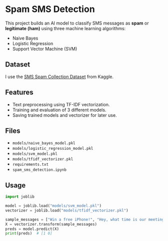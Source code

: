# Spam SMS Detection

This project builds an AI model to classify SMS messages as **spam** or **legitimate (ham)** using three machine learning algorithms:
- Naive Bayes
- Logistic Regression
- Support Vector Machine (SVM)

## Dataset
I use the [SMS Spam Collection Dataset](https://www.kaggle.com/datasets/uciml/sms-spam-collection-dataset) from Kaggle.

## Features
- Text preprocessing using TF-IDF vectorization.
- Training and evaluation of 3 different models.
- Saving trained models and vectorizer for later use.

## Files
- `models/naive_bayes_model.pkl`
- `models/logistic_regression_model.pkl`
- `models/svm_model.pkl`
- `models/tfidf_vectorizer.pkl`
- `requirements.txt`
- `spam_sms_detection.ipynb`

## Usage
```python
import joblib

model = joblib.load("models/svm_model.pkl")
vectorizer = joblib.load("models/tfidf_vectorizer.pkl")

sample_messages = ["Win a free iPhone!", "Hey, what time is our meeting?"]
X = vectorizer.transform(sample_messages)
preds = model.predict(X)
print(preds)  # [1 0]
